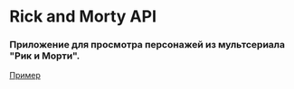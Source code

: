 # Rick and Morty API

### Приложение для просмотра персонажей из мультсериала "Рик и Морти".

[Пример](https://ildarmjs.github.io/rick-and-mortyAPI/)
